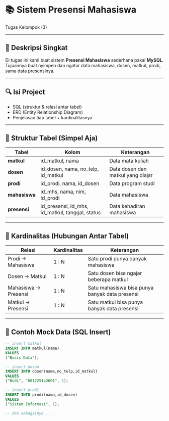 # 📚 Sistem Presensi Mahasiswa  

Tugas Kelompok (3)

---

## 🧾 Deskripsi Singkat
Di tugas ini kami buat sistem **Presensi Mahasiswa** sederhana pakai **MySQL**.  
Tujuannya buat nyimpen dan ngatur data mahasiswa, dosen, matkul, prodi, sama data presensinya.

---

## 🔍 Isi Project
- SQL (struktur & relasi antar tabel)  
- ERD (Entity Relationship Diagram)  
- Penjelasan tiap tabel + kardinalitasnya  

---

## 🧱 Struktur Tabel (Simpel Aja)

| Tabel | Kolom | Keterangan |
|-------|--------|------------|
| **matkul** | id_matkul, nama | Data mata kuliah |
| **dosen** | id_dosen, nama, no_telp, id_matkul | Data dosen dan matkul yang diajar |
| **prodi** | id_prodi, nama, id_dosen | Data program studi |
| **mahasiswa** | id_mhs, nama, nim, id_prodi | Data mahasiswa |
| **presensi** | id_presensi, id_mhs, id_matkul, tanggal, status | Data kehadiran mahasiswa |

---

## 🔗 Kardinalitas (Hubungan Antar Tabel)

| Relasi | Kardinalitas | Keterangan |
|---------|---------------|------------|
| Prodi → Mahasiswa | 1 : N | Satu prodi punya banyak mahasiswa |
| Dosen → Matkul | 1 : N | Satu dosen bisa ngajar beberapa matkul |
| Mahasiswa → Presensi | 1 : N | Satu mahasiswa bisa punya banyak data presensi |
| Matkul → Presensi | 1 : N | Satu matkul bisa punya banyak data presensi |

---

## 💾 Contoh Mock Data (SQL Insert)
```sql
-- insert matkul
INSERT INTO matkul(nama)
VALUES 
("Basis Data");

-- insert dosen
INSERT INTO dosen(nama,no_telp,id_matkul)
VALUES
("Budi", "081225142601", 1);

-- insert prodi
INSERT INTO prodi(nama,id_dosen)
VALUES 
("Sistem Informasi", 1);

-- dan sebagainya ...
